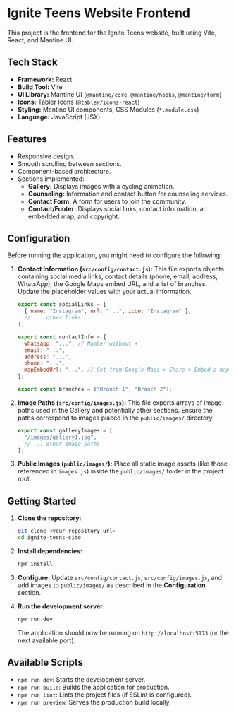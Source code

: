 # Ignite Teens Website Frontend

This project is the frontend for the Ignite Teens website, built using Vite, React, and Mantine UI.

## Tech Stack

*   **Framework:** React
*   **Build Tool:** Vite
*   **UI Library:** Mantine UI (`@mantine/core`, `@mantine/hooks`, `@mantine/form`)
*   **Icons:** Tabler Icons (`@tabler/icons-react`)
*   **Styling:** Mantine UI components, CSS Modules (`*.module.css`)
*   **Language:** JavaScript (JSX)

## Features

*   Responsive design.
*   Smooth scrolling between sections.
*   Component-based architecture.
*   Sections implemented:
    *   **Gallery:** Displays images with a cycling animation.
    *   **Counseling:** Information and contact button for counseling services.
    *   **Contact Form:** A form for users to join the community.
    *   **Contact/Footer:** Displays social links, contact information, an embedded map, and copyright.

## Configuration

Before running the application, you might need to configure the following:

1.  **Contact Information (`src/config/contact.js`):** This file exports objects containing social media links, contact details (phone, email, address, WhatsApp), the Google Maps embed URL, and a list of branches. Update the placeholder values with your actual information.
    ```javascript
    export const socialLinks = [
      { name: "Instagram", url: "...", icon: "Instagram" },
      // ... other links
    ];

    export const contactInfo = {
      whatsapp: "...", // Number without +
      email: "...",
      address: "...",
      phone: "...",
      mapEmbedUrl: "...", // Get from Google Maps > Share > Embed a map > src URL
    };

    export const branches = ["Branch 1", "Branch 2"];
    ```
2.  **Image Paths (`src/config/images.js`):** This file exports arrays of image paths used in the Gallery and potentially other sections. Ensure the paths correspond to images placed in the `public/images/` directory.
    ```javascript
    export const galleryImages = [
      "/images/gallery1.jpg",
      // ... other image paths
    ];
    ```
3.  **Public Images (`public/images/`):** Place all static image assets (like those referenced in `images.js`) inside the `public/images/` folder in the project root.

## Getting Started

1.  **Clone the repository:**
    ```bash
    git clone <your-repository-url>
    cd ignite-teens-site
    ```

2.  **Install dependencies:**
    ```bash
    npm install
    ```

3.  **Configure:** Update `src/config/contact.js`, `src/config/images.js`, and add images to `public/images/` as described in the **Configuration** section.

4.  **Run the development server:**
    ```bash
    npm run dev
    ```
    The application should now be running on `http://localhost:5173` (or the next available port).

## Available Scripts

*   `npm run dev`: Starts the development server.
*   `npm run build`: Builds the application for production.
*   `npm run lint`: Lints the project files (if ESLint is configured).
*   `npm run preview`: Serves the production build locally.
